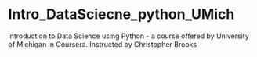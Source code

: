 # Intro_DataSciecne_python_UMich
introduction to Data Science using Python - a course offered by University of Michigan in Coursera. Instructed by Christopher Brooks
